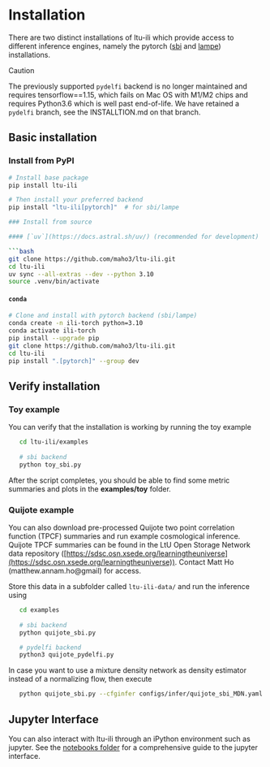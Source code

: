Installation
============

There are two distinct installations of ltu-ili which provide access to different inference engines, namely the pytorch ([sbi](https://github.com/mackelab/sbi) and [lampe](https://lampe.readthedocs.io/en/stable/index.html)) installations.

> [!CAUTION]
> The previously supported `pydelfi` backend is no longer maintained and requires tensorflow==1.15, which fails on Mac OS with M1/M2 chips and requires Python3.6 which is well past end-of-life.
> We have retained a `pydelfi` branch, see the INSTALLTION.md on that branch.

## Basic installation

### Install from PyPI
```bash
# Install base package
pip install ltu-ili

# Then install your preferred backend
pip install "ltu-ili[pytorch]"  # for sbi/lampe

### Install from source

#### [`uv`](https://docs.astral.sh/uv/) (recommended for development)

```bash
git clone https://github.com/maho3/ltu-ili.git
cd ltu-ili
uv sync --all-extras --dev --python 3.10
source .venv/bin/activate
```

#### `conda`
```bash
# Clone and install with pytorch backend (sbi/lampe)
conda create -n ili-torch python=3.10 
conda activate ili-torch
pip install --upgrade pip
git clone https://github.com/maho3/ltu-ili.git
cd ltu-ili
pip install ".[pytorch]" --group dev
```

## Verify installation

### Toy example
You can verify that the installation is working by running the toy example
```bash
   cd ltu-ili/examples
   
   # sbi backend
   python toy_sbi.py
```
After the script completes, you should be able to find some metric summaries and plots in the **examples/toy** folder.

### Quijote example
You can also download pre-processed Quijote two point correlation function (TPCF) summaries and run example cosmological inference. Quijote TPCF summaries can be found in the LtU Open Storage Network data repository ([https://sdsc.osn.xsede.org/learningtheuniverse](https://sdsc.osn.xsede.org/learningtheuniverse)). Contact Matt Ho (matthew.annam.ho@gmail) for access.

Store this data in a subfolder called `ltu-ili-data/` and run the inference using
```bash
   cd examples
   
   # sbi backend
   python quijote_sbi.py 

   # pydelfi backend
   python3 quijote_pydelfi.py
```
In case you want to use a mixture density network as density estimator instead of a normalizing flow, then execute
```bash
   python quijote_sbi.py --cfginfer configs/infer/quijote_sbi_MDN.yaml
```

## Jupyter Interface
You can also interact with ltu-ili through an iPython environment such as jupyter. See the [notebooks folder](https://github.com/maho3/ltu-ili/blob/main/notebooks/) for a comprehensive guide to the jupyter interface.
